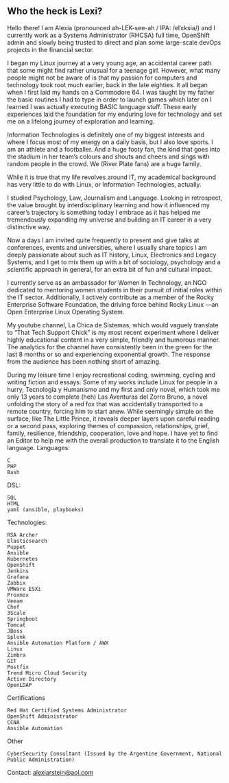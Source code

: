 
## Who the heck is Lexi?

Hello there! I am Alexia (pronounced ah-LEK-see-ah / IPA: /ɐlˈɛksi‍a/) and I currently work as a Systems Administrator (RHCSA) full time, OpenShift admin and slowly being trusted to direct and plan some large-scale devOps projects in the financial sector.

I began my Linux journey at a very young age, an accidental career path that some might find rather unusual for a teenage girl. However, what many people might not be aware of is that my passion for computers and technology took root much earlier, back in the late eighties. It all began when I first laid my hands on a Commodore 64. I was taught by my father the basic routines I had to type in order to launch games which later on I learned I was actually executing BASIC language stuff. These early experiences laid the foundation for my enduring love for technology and set me on a lifelong journey of exploration and learning.

Information Technologies is definitely one of my biggest interests and where I focus most of my energy on a daily basis, but I also love sports. I am an athlete and a footballer. And a huge footy fan, the kind that goes into the stadium in her team’s colours and shouts and cheers and sings with random people in the crowd. We (River Plate fans) are a huge family.

While it is true that my life revolves around IT, my academical background has very little to do with Linux, or Information Technologies, actually.

I studied Psychology, Law, Journalism and Language. Looking in retrospect, the value brought by interdisciplinary learning and how it influenced my career’s trajectory is something today I embrace as it has helped me tremendously expanding my universe and building an IT career in a very distinctive way.

Now a days I am invited quite frequently to present and give talks at conferences, events and universities, where I usually share topics I am deeply passionate about such as IT history, Linux, Electronics and Legacy Systems, and I get to mix them up with a bit of sociology, psychology and a scientific approach in general, for an extra bit of fun and cultural impact.

I currently serve as an ambassador for Women In Technology, an NGO dedicated to mentoring women students in their pursuit of initial roles within the IT sector. Additionally, I actively contribute as a member of the Rocky Enterprise Software Foundation, the driving force behind Rocky Linux —an Open Enterprise Linux Operating System.

My youtube channel, La Chica de Sistemas, which would vaguely translate to “That Tech Support Chick” is my most recent experiment where I deliver highly educational content in a very simple, friendly and humorous manner. The analytics for the channel have consistently been in the green for the last 8 months or so and experiencing exponential growth. The response from the audience has been nothing short of amazing.

During my leisure time I enjoy recreational coding, swimming, cycling and writing fiction and essays. Some of my works include Linux for people in a hurry, Tecnología y Humanismo and my first and only novel, which took me only 13 years to complete (heh) Las Aventuras del Zorro Bruno, a novel unfolding the story of a red fox that was accidentally transported to a remote country, forcing him to start anew. While seemingly simple on the surface, like The Little Prince, it reveals deeper layers upon careful reading or a second pass, exploring themes of compassion, relationships, grief, family, resilience, friendship, cooperation, love and hope. I have yet to find an Editor to help me with the overall production to translate it to the English language.
Languages:

    C
    PHP
    Bash

DSL:

    SQL
    HTML
    yaml (ansible, playbooks)

Technologies:

    RSA Archer
    Elasticsearch
    Puppet
    Ansible
    Kubernetes
    OpenShift
    Jenkins
    Grafana
    Zabbix
    VMWare ESXi
    Proxmox
    Veeam
    Chef
    3Scale
    Springboot
    Tomcat
    JBoss
    Splunk
    Ansible Automation Platform / AWX
    Linux
    Zimbra
    GIT
    Postfix
    Trend Micro Cloud Security
    Active Directory
    OpenLDAP

Certifications

    Red Hat Certified Systems Administrator
    OpenShift Administrator
    CCNA
    Ansible Automation

Other

    CyberSecurity Consultant (Issued by the Argentine Government, National Public Administration)

Contact: alexiarstein@aol.com

